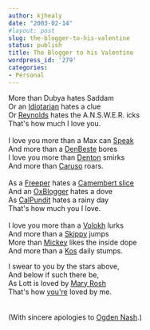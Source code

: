 ```yaml
---
author: kjhealy
date: "2003-02-14"
#layout: post
slug: the-blogger-to-his-valentine
status: publish
title: The Blogger to his Valentine
wordpress_id: '279'
categories:
- Personal
---
```


More than Dubya hates Saddam<br />
Or an [Idiotarian](http://nicedoggie.net/) hates a clue<br />
Or [Reynolds](http://www.instapundit.com) hates the A.N.S.W.E.R. icks<br />
That's how much I love you.<br />
<br />
I love you more than a Max can [Speak](http://www.maxspeak.org/gm/)<br />
And more than a [DenBeste](http://home.san.rr.com/denbeste/web%20log/index.html) bores<br />
I love you more than [Denton](http://www.nickdenton.org) smirks<br />
And more than [Caruso](http://www.jaycaruso.com) roars.<br />
<br />
As a [Freeper](http://www.freerepublic.com/) hates a [Camembert slice](http://www.letourdefrance.btinternet.co.uk/cw.html)<br />
And an [OxBlogger](http://oxblog.blogspot.com/) hates a dove<br />
As [CalPundit](http://calpundit.blogspot.com/) hates a rainy day<br />
That's how much you I love.<br />
<br />
I love you more than a [Volokh](http://volokh.blogspot.com) lurks<br />
And more than a [Skippy](http://xnerg.blogspot.com) jumps<br />
More than [Mickey](http://www.kausfiles.com/) likes the inside dope<br />
And more than a [Kos](http://www.dailykos.com) daily stumps.<br />

I swear to you by the stars above,<br />
And below if such there be,<br />
As Lott is loved by [Mary Rosh](http://www.cse.unsw.edu.au/~lambert/guns/maryrosh.html)<br />
That's how [you're]() loved by me.<br />
<br />
<br />(With sincere apologies to [Ogden Nash](http://www.westegg.com/nash/).)

